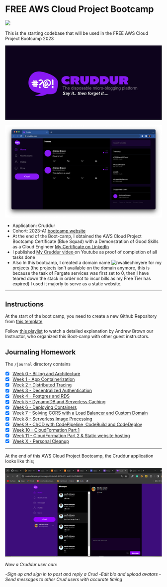 # FREE AWS Cloud Project Bootcamp

![](https://codebuild.us-east-1.amazonaws.com/badges?uuid=eyJlbmNyeXB0ZWREYXRhIjoiNjJiTDUvSmhZYVloL1NMSHdsYzBVRE9CZk9JRkdlS3N2OEhqZjRscGJvWC9OcFZML2hESzZqUmxYWEF6MkRrcXNtR0FJVkdSU2ZldFBIWHdWWFdsMWFBPSIsIml2UGFyYW1ldGVyU3BlYyI6IldGYyt0ajdpcjlqSTZqNzYiLCJtYXRlcmlhbFNldFNlcmlhbCI6MX0%3D&branch=main)

This is the starting codebase that will be used in the FREE AWS Cloud Project Bootcamp 2023

![Cruddur Graphic](_docs/assets/cruddur-banner.jpg)

![Cruddur Screenshot](_docs/assets/cruddur-screenshot.png)

- Application: Cruddur
- Cohort: 2023-A1 [bootcamp website](https://aws.cloudprojectbootcamp.com/)
- At the end of the Boot-camp, I obtained the AWS Cloud Project Bootcamp Certificate (Blue Squad) with a Demonstration of Good Skills as a Cloud Engineer [My Certificate on LinkedIn](https://www.linkedin.com/feed/update/urn:li:activity:7103450901075406848/)
- I published [My Cruddur video ](https://www.youtube.com/playlist?list=PLog3wMUvMmbxNX4Lzwbc2z4QaMmE8E6Q_) on Youtube as proof of completion of all tasks done
- Also In this bootcamp, I created a domain name ![nwaliechinyere](https://nwaliechinyere.xyz/) for my projects (the projects isn't available on the domain anymore, this is because the task of Fargate services was first set to 0, then I have teared down the stack in order not to incur bills as my Free Tier has expired) I used it majorly to serve as a static website.
---

## Instructions

At the start of the boot camp, you need to create a new Github Repository from [this template](https://github.com/ExamProCo/aws-bootcamp-cruddur-2023)

Follow [this playlist](https://www.youtube.com/playlist?list=PLBfufR7vyJJ7k25byhRXJldB5AiwgNnWv) to watch a detailed explanation by Andrew Brown our Instructor, who organized this Boot-camp with other guest instructors.

## Journaling Homework

The `/journal` directory contains

- [x] [Week 0 - Billing and Architecture](journal/week0.md)
- [x] [Week 1 - App Containerization](journal/week1.md)
- [x] [Week 2 - Distributed Tracing](journal/week2.md)
- [x] [Week 3 - Decentralized Authentication](journal/week3.md)
- [x] [Week 4 - Postgres and RDS](journal/week4.md)
- [x] [Week 5 - DynamoDB and Serverless Caching](journal/week5.md)
- [x] [Week 6 - Deploying Containers](journal/week6.md)
- [x] [Week 7 - Solving CORS with a Load Balancer and Custom Domain](journal/week7.md)
- [x] [Week 8 - Serverless Image Processing](journal/week8.md)
- [x] [Week 9 - CI/CD with CodePipeline, CodeBuild and CodeDeploy](journal/week9.md)
- [x] [Week 10 - CloudFormation Part 1](journal/week10.md)
- [x] [Week 11 - CloudFormation Part 2 & Static website hosting](journal/week11.md)
- [x] [Week X - Personal Cleanup](journal/week12.md)

---

At the end of this AWS Cloud Project Bootcamp, the Cruddur application looks like this;

![Cruddur!](https://github.com/Chinyere-nwalie/aws-bootcamp-cruddur-2023/blob/main/journal/assets/Screenshot%20(874).png)

*Now a Cruddur user can:*

-*Sign up and sign in to post and reply a Crud*
-*Edit bio and upload avatars*
-*Send messages to other Crud users with accurate timing*


